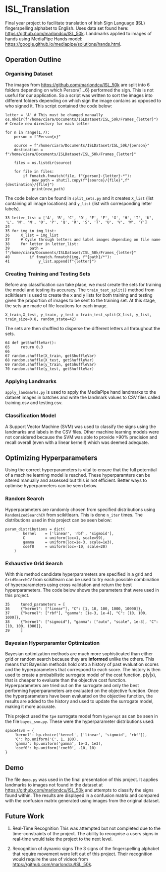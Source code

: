# ISL_Translation
Final year project to facilitate translation of Irish Sign Language (ISL) fingerspelling alphabet to English. Uses data set found here: https://github.com/marlondcu/ISL_50k. Landmarks applied to images of hands using MediaPipe Hands model: https://google.github.io/mediapipe/solutions/hands.html.

## Operation Outline
### Organising Dataset
The images from https://github.com/marlondcu/ISL_50k are split into 6 folders depending on which Person{1...6} performed the sign. This is not useful for our application. So a script was written to sort the images into different folders depending on which sign the image contains as opposed to who signed it. This script contained the code below:
```
letter = 'A' # This must be changed manually 
os.mkdir(f"/home/ciara/Documents/ISLDataset/ISL_50k/Frames_{letter}") # Create new directory for each letter

for n in range(1,7):
    person = f"Person{n}"

    source = f"/home/ciara/Documents/ISLDataset/ISL_50k/{person}"
    destination = f"/home/ciara/Documents/ISLDataset/ISL_50k/Frames_{letter}"

    files = os.listdir(source)

    for file in files:
        if fnmatch.fnmatch(file, f"{person}-{letter}-*"):
            new_path = shutil.copy(f"{source}/{file}",f"{destination}/{file}")
            print(new_path)
```

The code below can be found in `split_sets.py` and it creates `X_list` (list containing all image locations) and `y_list` (list with corresponding letter labels).

```
33 letter_list = ['A', 'B', 'C', 'D', 'E', 'F', 'G', 'H', 'I', 'K', 'L', 'M', 'N', 'O', 'P', 'Q', 'R', 'S', 'T', 'U', 'V', 'W', 'Y']
34 
35 for img in img_list:
36     X_list = img_list
37     # Cycle through letters and label images depending on file name
38     for letter in letter_list:
39         path = f"/home/ciara/Documents/ISLDataset/ISL_50k/Frames_{letter}"
40         if fnmatch.fnmatch(img, f"{path}/*"):
41             y_list.append(f"{letter}")
```
### Creating Training and Testing Sets
Before any classification can take place, we must create the sets for training the model and testing its accuracy. The `train_test_split()` method from scikitlearn is used to create the x and y lists for both training and testing given the proportion of images to be sent to the training set. At this stage, the sets are made of file locations for each image.
```
X_train,X_test, y_train, y_test = train_test_split(X_list, y_list, train_size=0.8, random_state=42)
```

The sets are then shuffled to disperse the different letters all throughout the sets.
```
64 def getShuffleVar():
65     return 0.3
66 
67 random.shuffle(X_train, getShuffleVar)
68 random.shuffle(X_test, getShuffleVar)
69 random.shuffle(y_train, getShuffleVar)
70 random.shuffle(y_test, getShuffleVar)
```

### Applying Landmarks
`apply_landmarks.py` is used to apply the MediaPipe hand landmarks to the dataset images in batches and write the landmark values to CSV files called training.csv and testing.csv.

### Classification Model
A Support Vector Machine (SVM) was used to classify the signs using the landmarks and labels in the CSV files. Other machine learning models were not considered because the SVM was able to provide >90% precision and recall overall (even with a linear kernel!) which was deemed adequate. 

## Optimizing Hyperparameters
Using the correct hyperparameters is vital to ensure that the full poterntial of a machine learning model is reached. These hyperparamters can be altered manually and assessed but this is not efficient. Better ways to optimise hyperparmeters can be seen below.

### Random Search
Hyperparameters are randomly chosen from specified distributions using `RandomizedSearchCV` from scikitlearn. This is done `n_iter` times. The distributions used in this project can be seen below:
```
param_distributions = dict(
        kernel    = ['linear', 'rbf', 'sigmoid'],
        C         = uniform(loc=1, scale=99),
        gamma     = uniform(loc=1e-3, scale=1e3),
        coef0     = uniform(loc=-10, scale=20)
    )
```

### Exhaustive Grid Search
With this method candidate hyperparameters are specified in a grid and `GridSearchCV` from scikitlearn can be used to try each possible combination of hyperparameters using cross validation and return the best hyperparameters. The code below shows the parameters that were used in this project.
```
35     tuned_parameters = [
36     {"kernel": ["linear"], "C": [1, 10, 100, 1000, 10000]},
37     {"kernel": ["rbf"], "gamma": [1e-3, 1e-4], "C": [10, 100, 1000]},
38     {"kernel": ["sigmoid"], "gamma": ["auto", "scale", 1e-3], "C": [10, 100, 1000]},
39     ]
```
### Bayesian Hyperparamter Optimization
Bayesian optimization methods are much more sophisticated than either grid or random search because they are **informed** unlike the others. This means that Bayesian methods hold onto a history of past evaluation scores and the hyperparameters that correspond to each score. The history is then used to create a probabilistic surrogate model of the cost function, p(y|x),  that is cheaper to evaluate than the objective cost function. Hyperparameters are tried out on the surrogate and only the best performing hyperparameters are evaluated on the objective function. Once the hyperparameters have been evaluated on the objective function, the results are added to the history and used to update the surrogate model, making it more accurate. 

This project used the `tpe` surrogate model from `hyperopt` as can be seen in the file `bayes_svm.py`. These were the hyperparameter distributions used:
```
space4svm = {
    'kernel': hp.choice('kernel', ['linear', 'sigmoid', 'rbf']),
    'C': hp.uniform('C', 1, 100),
    'gamma': hp.uniform('gamma', 1e-3, 1e3),
    'coef0': hp.uniform('coef0', -10, 10)
}
```

## Demo
The file `demo.py` was used in the final presentation of this project. It applies landmarks to images not found in the dataset at https://github.com/marlondcu/ISL_50k  and attempts to classify the signs found within. The results are displayed in a confusion matrix and compared with the confusion matrix generated using images from the original dataset.

## Future Work
1. Real-Time Recognition
This was attempted but not completed due to the time-constraints of the project. The ability to recognise a users signs in real-time would take the project to the next level.

2. Recognition of dynamic signs
The 3 signs of the fingerspelling alphabet that require movement were left out of this project. Their recognition would require the use of videos from https://github.com/marlondcu/ISL_50k.
